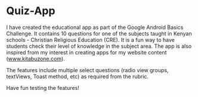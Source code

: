 # Quiz-App

I have created the educational app as part of the Google Android Basics Challenge. It contains 10 questions for one of the subjects taught in Kenyan schools  - Christian Religious Education (CRE).
It is a fun way to have students check their level of knowledge in the subject area. The app is also inspired from my interest in creating apps for my website content (www.kitabuzone.com). 

The features include multiple select questions (radio view groups, textViews, Toast method, etc) as required from the rubric.

Have fun testing the features!
